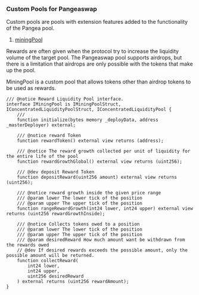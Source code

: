 ### Custom Pools for Pangeaswap

Custom pools are pools with extension features added to the functionality of the Pangea pool.

1. [miningPool](/miningPool)

Rewards are often given when the protocol try to increase the liquidity volume of the target pool. The Pangeaswap pool
supports airdrops, but there is a limitation that airdrops are only possible with the tokens that make up the pool.

MiningPool is a custom pool that allows tokens other than airdrop tokens to be used as rewards.

````solidity
/// @notice Reward Liquidity Pool interface.
interface IMiningPool is IMiningPoolStruct, IConcentratedLiquidityPoolStruct, IConcentratedLiquidityPool {
    ///
    function initialize(bytes memory _deployData, address _masterDeployer) external;

    /// @notice reward Token
    function rewardToken() external view returns (address);

    /// @notice The reward growth collected per unit of liquidity for the entire life of the pool
    function rewardGrowthGlobal() external view returns (uint256);

    /// @dev deposit Reward Token
    function depositReward(uint256 amount) external view returns (uint256);

    /// @notice reward growth inside the given price range
    /// @param lower The lower tick of the position
    /// @param upper The upper tick of the position
    function rangeRewardGrowth(int24 lower, int24 upper) external view returns (uint256 rewardGrowthInside);

    /// @notice Collects tokens owed to a position
    /// @param lower The lower tick of the position
    /// @param upper The upper tick of the position
    /// @param desiredReward How much amount want be withdrawn from the rewards owed
    // @dev If desired rewards exceeds the possible amount, only the possible amount will be returned.
    function collectReward(
        int24 lower,
        int24 upper,
        uint256 desiredReward
    ) external returns (uint256 rewardAmount);
}
````
